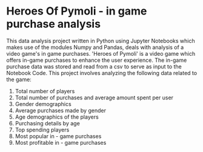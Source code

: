 # Heroes Of Pymoli - in game purchase analysis

<p>
This data analysis project written in Python using Jupyter Notebooks which makes use of the modules Numpy and Pandas, deals with analysis of a video game's in game purchases. 'Heroes of Pymoli' is a video game which offers in-game purchases to enhance the user experience.
The in-game purchase data was stored and read from a csv to serve as input to the Notebook Code.
This project involves analyzing the following data related to the game:

1. Total number of players
2. Total number of purchases and average amount spent per user
3. Gender demographics
4. Average purchases made by gender
5. Age demographics of the players
6. Purchasing details by age
7. Top spending players
8. Most popular in - game purchases
9. Most profitable in - game purchases
</p>
